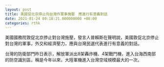 ```yaml
---
layout: post
title: 美國促北京停止向台灣作軍事施壓　應進行有意義對話
date: 2021-01-24 09:18:21.000000000 +08:00
categories: rthk
---
```


美國國務院敦促北京停止對台灣施壓，發言人普賴斯在聲明說，美國敦促北京停止對台灣的軍事，外交和經濟壓力，應與台灣民選代表進行有意義的對話。

台灣的防衛部門昨日表示，解放軍派出8架轟炸機、4架戰鬥機，進入台海西南部的防空識別區，稱是今年以來，大陸軍機進入台灣空域規模最大的一次。
